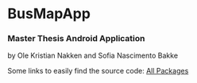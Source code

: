 # BusMapApp
### Master Thesis Android Application


by Ole Kristian Nakken and Sofia Nascimento Bakke

Some links to easily find the source code:
[All Packages](app/src/main/java/no/application/sofia/busmapapp)
